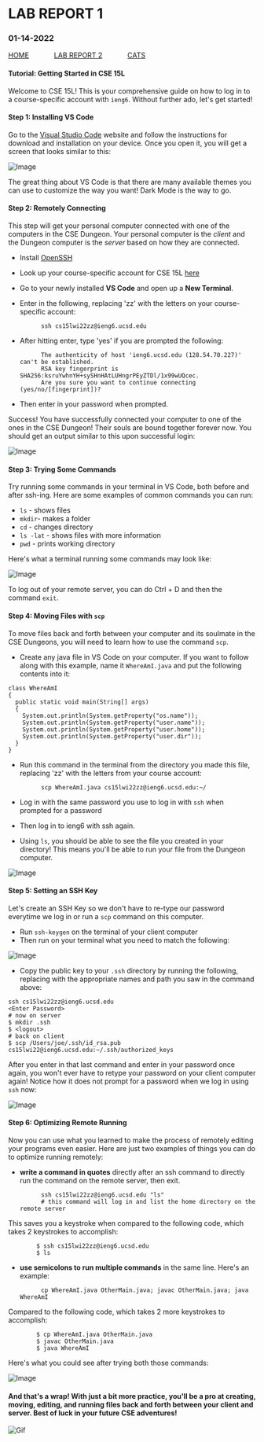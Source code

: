 # **LAB REPORT 1**
### 01-14-2022

[HOME](https://jupoon.github.io/cse15l-lab-reports/) &nbsp; &nbsp; &nbsp; &nbsp; &nbsp; &nbsp; [LAB REPORT 2](https://jupoon.github.io/cse15l-lab-reports/lab-report-2.md)  &nbsp; &nbsp; &nbsp; &nbsp; &nbsp; &nbsp; [CATS](https://jupoon.github.io/cse15l-lab-reports/cats.md)

#### **Tutorial: Getting Started in CSE 15L**
Welcome to CSE 15L! This is your comprehensive guide on how to log in to a course-specific account with `ieng6`. Without further ado, let's get started!

#### **Step 1: Installing VS Code**
Go to the [Visual Studio Code](https://code.visualstudio.com/) website and follow the instructions for download and installation on your device. Once you open it, you will get a screen that looks similar to this:

![Image](screenshot_one.png)

The great thing about VS Code is that there are many available themes you can use to customize the way you want! Dark Mode is the way to go.

#### **Step 2: Remotely Connecting**
This step will get your personal computer connected with one of the computers in the CSE Dungeon. Your personal computer is the *client* and the Dungeon computer is the *server* based on how they are connected.

* Install [OpenSSH](https://docs.microsoft.com/en-us/windows-server/administration/openssh/openssh_install_firstuse)
* Look up your course-specific account for CSE 15L [here](https://sdacs.ucsd.edu/~icc/index.php)
* Go to your newly installed **VS Code** and open up a **New Terminal**.
* Enter in the following, replacing 'zz' with the letters on your course-specific account:
            
            ssh cs15lwi22zz@ieng6.ucsd.edu

* After hitting enter, type 'yes' if you are prompted the following:
            
            The authenticity of host 'ieng6.ucsd.edu (128.54.70.227)' can't be established. 
            RSA key fingerprint is SHA256:ksruYwhnYH+sySHnHAtLUHngrPEyZTDl/1x99wUQcec. 
            Are you sure you want to continue connecting (yes/no/[fingerprint])? 

* Then enter in your password when prompted. 

Success! You have successfully connected your computer to one of the ones in the CSE Dungeon! Their souls are bound together forever now. You should get an output similar to this upon successful login:

![Image](ss_two.png)

#### **Step 3: Trying Some Commands**
Try running some commands in your terminal in VS Code, both before and after ssh-ing. Here are some examples of common commands you can run:
* `ls` - shows files
* `mkdir`- makes a folder
* `cd` - changes directory
* `ls -lat` - shows files with more information
* `pwd` - prints working directory

Here's what a terminal running some commands may look like:

![Image](ss_three.png)

To log out of your remote server, you can do Ctrl + D and then the command `exit`.

#### **Step 4: Moving Files with `scp`**
To move files back and forth between your computer and its soulmate in the CSE Dungeons, you will need to learn how to use the command `scp`.

* Create any java file in VS Code on your computer. If you want to follow along with this example, name it `WhereAmI.java` and put the following contents into it:

```
class WhereAmI 
{
  public static void main(String[] args) 
  {
    System.out.println(System.getProperty("os.name"));
    System.out.println(System.getProperty("user.name"));
    System.out.println(System.getProperty("user.home"));
    System.out.println(System.getProperty("user.dir"));
  }
}
```
* Run this command in the terminal from the directory you made this file, replacing 'zz' with the letters from your course account:

            scp WhereAmI.java cs15lwi22zz@ieng6.ucsd.edu:~/

* Log in with the same password you use to log in with `ssh` when prompted for a password
* Then log in to ieng6 with ssh again.
* Using `ls`, you should be able to see the file you created in your directory! This means you'll be able to run your file from the Dungeon computer.

![Image](ss_four.png)

#### **Step 5: Setting an SSH Key**
Let's create an SSH Key so we don't have to re-type our password everytime we log in or run a `scp` command on this computer.
* Run `ssh-keygen` on the terminal of your client computer
* Then run on your terminal what you need to match the following:

![Image](ss_five.png)

* Copy the public key to your `.ssh` directory by running the following, replacing with the appropriate names and path you saw in the command above:

```
ssh cs15lwi22zz@ieng6.ucsd.edu
<Enter Password>
# now on server
$ mkdir .ssh
$ <logout>
# back on client
$ scp /Users/joe/.ssh/id_rsa.pub cs15lwi22@ieng6.ucsd.edu:~/.ssh/authorized_keys
```
After you enter in that last command and enter in your password once again, you won't ever have to retype your password on your client computer again! Notice how it does not prompt for a password when we log in using `ssh` now:
 
![Image](ss_six.png)
 
#### **Step 6: Optimizing Remote Running**
Now you can use what you learned to make the process of remotely editing your programs even easier. Here are just two examples of things you can do to optimize running remotely:
* **write a command in quotes** directly after an ssh command to directly run the command on the remote server, then exit.

            ssh cs15lwi22zz@ieng6.ucsd.edu "ls"
            # this command will log in and list the home directory on the remote server

This saves you a keystroke when compared to the following code, which takes 2 keystrokes to accomplish:
            
            $ ssh cs15lwi22zz@ieng6.ucsd.edu 
            $ ls            

* **use semicolons to run multiple commands** in the same line. Here's an example:

            cp WhereAmI.java OtherMain.java; javac OtherMain.java; java WhereAmI

Compared to the following code, which takes 2 more keystrokes to accomplish:

            $ cp WhereAmI.java OtherMain.java
            $ javac OtherMain.java
            $ java WhereAmI

Here's what you could see after trying both those commands:

![Image](ss_seven.png)


#### **And that's a wrap! With just a bit more practice, you'll be a pro at creating, moving, editing, and running files back and forth between your client and server. Best of luck in your future CSE adventures!**

![Gif](https://media.giphy.com/media/vFKqnCdLPNOKc/giphy.gif)



